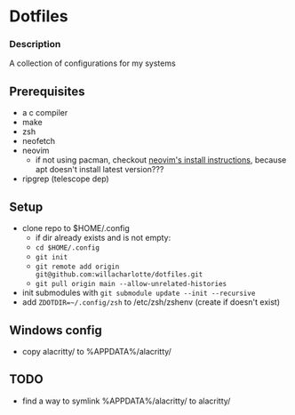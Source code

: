 # Dotfiles

### Description
A collection of configurations for my systems

## Prerequisites
- a c compiler
- make 
- zsh
- neofetch
- neovim
    * if not using pacman, checkout [neovim's install instructions](https://github.com/neovim/neovim/blob/master/INSTALL.md#linux), because apt doesn't install latest version???
- ripgrep (telescope dep)

## Setup
- clone repo to $HOME/.config
    * if dir already exists and is not empty:
    * `cd $HOME/.config`
    * `git init`
    * `git remote add origin git@github.com:willacharlotte/dotfiles.git`
    * `git pull origin main --allow-unrelated-histories`
- init submodules with `git submodule update --init --recursive`
- add `ZDOTDIR=~/.config/zsh` to /etc/zsh/zshenv (create if doesn't exist)

## Windows config
- copy alacritty/ to %APPDATA%/alacritty/

## TODO
- find a way to symlink %APPDATA%/alacritty/ to alacritty/

